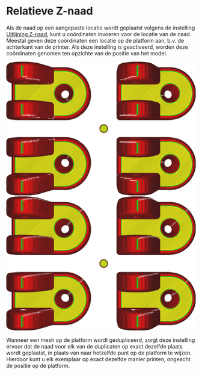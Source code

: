 Relatieve Z-naad
====
Als de naad op een aangepaste locatie wordt geplaatst volgens de instelling [Uitlijning Z-naad](z_seam_type.md), kunt u coördinaten invoeren voor de locatie van de naad. Meestal geven deze coördinaten een locatie op de platform aan, b.v. de achterkant van de printer. Als deze instelling is geactiveerd, worden deze coördinaten genomen ten opzichte van de positie van het model.

<!--screenshot {
"image_path": "z_seam_relative_disabled.png",
"modellen": [
    {
        "script": "rod_holder.scad",
        "transformatie": ["translateX(-30)", "translateY(-20)"]
    },
    {
        "script": "rod_holder.scad",
        "transformatie": ["translateX(30)", "translateY(-20)"]
    },
    {
        "script": "rod_holder.scad",
        "transformatie": ["translateX(30)", "translateY(20)"]
    },
    {
        "script": "rod_holder.scad",
        "transformatie": ["translateX(-30)", "translateY(20)"]
    },
    {
        "script": "cilinder.scad",
        "transformatie": ["schaal(0.25)"]
    }
],
"camerapositie": [0, 0, 250],
"instellingen": {
    "z_seam_type": "terug",
    "z_seam_x": 500,
    "z_seam_y": 500,
    "z_seam_relative": false
},
"kleuren": 64
}-->
<!--screenshot {
"image_path": "z_seam_relative_enabled.png",
"modellen": [
    {
        "script": "rod_holder.scad",
        "transformatie": ["translateX(-30)", "translateY(-20)"]
    },
    {
        "script": "rod_holder.scad",
        "transformatie": ["translateX(30)", "translateY(-20)"]
    },
    {
        "script": "rod_holder.scad",
        "transformatie": ["translateX(30)", "translateY(20)"]
    },
    {
        "script": "rod_holder.scad",
        "transformatie": ["translateX(-30)", "translateY(20)"]
    },
    {
        "script": "cilinder.scad",
        "transformatie": ["schaal(0.25)"]
    }
],
"camerapositie": [0, 0, 250],
"instellingen": {
    "z_seam_type": "terug",
    "z_seam_x": 500,
    "z_seam_y": 500,
    "z_seam_relative": waar
},
"kleuren": 64
}-->
![Uitgeschakeld: de coördinaten wijzen naar een absolute positie in het midden van de platform, dus alle witte strepen wijzen naar het midden](../../../articles/images/z_seam_relative_disabled.png)
![Ingeschakeld: De coördinaten zijn relatief ten opzichte van het model, dus elk model heeft de witte strepen in dezelfde hoek.](../../../articles/images/z_seam_relative_enabled.png)

Wanneer een mesh op de platform wordt gedupliceerd, zorgt deze instelling ervoor dat de naad voor elk van de duplicaten op exact dezelfde plaats wordt geplaatst, in plaats van naar hetzelfde punt op de platform te wijzen. Hierdoor kunt u elk exemplaar op exact dezelfde manier printen, ongeacht de positie op de platform.